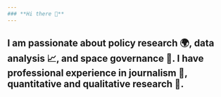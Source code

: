 ```yaml
---
### **Hi there 👋**
---
```

I am passionate about policy research 🌍, data analysis 📈, and space governance 🚀. I have professional experience in journalism 📰, quantitative and qualitative research 🧠.
---
<!--
**sln99/sln99** is a ✨ _special_ ✨ repository because its `README.md` (this file) appears on your GitHub profile.

Here are some ideas to get you started:

- 🔭 I’m currently working on ...
- 🌱 I’m currently learning ...
- 👯 I’m looking to collaborate on ...
- 🤔 I’m looking for help with ...
- 💬 Ask me about ...
- 📫 How to reach me: ...
- 😄 Pronouns: ...
- ⚡ Fun fact: ...
-->
